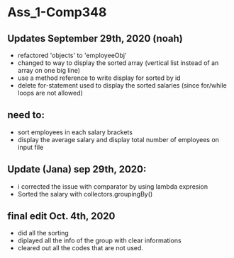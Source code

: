 # Ass_1-Comp348

## Updates September 29th, 2020 (noah)

- refactored 'objects' to 'employeeObj'
- changed to way to display the sorted array (vertical list instead of an array on one big line)
- use a method reference to write display for sorted by id
- delete for-statement used to display the sorted salaries (since for/while loops are not allowed)

## need to: 
- sort employees in each salary brackets
- display the average salary and display total number of employees on input file 


## Update (Jana) sep 29th, 2020:
- i corrected the issue with comparator by using lambda expresion 
- Sorted the salary with collectors.groupingBy()

## final edit Oct. 4th, 2020
- did all the sorting 
- diplayed all the info of the group with clear informations
- cleared out all the codes that are not used. 
